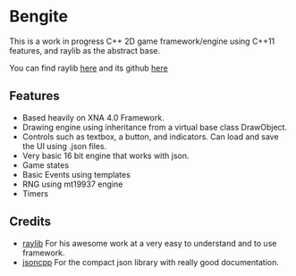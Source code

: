 # Bengite

This is a work in progress C++ 2D game framework/engine using C++11 features, and raylib as the abstract base.

You can find raylib [here](http://www.raylib.com/) and its github [here](https://github.com/raysan5/raylib)

Features
--------
* Based heavily on XNA 4.0 Framework.
* Drawing engine using inheritance from a virtual base class DrawObject.
* Controls such as textbox, a button, and indicators. Can load and save the UI using .json files.
* Very basic 16 bit engine that works with json.
* Game states
* Basic Events using templates 
* RNG using mt19937 engine
* Timers

Credits
-------
* [raylib](http://www.raylib.com/) For his awesome work at a very easy to understand and to use framework.
* [jsoncpp](https://github.com/open-source-parsers/jsoncpp) For the compact json library with really good documentation.